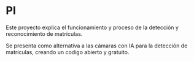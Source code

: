 # PI
Este proyecto explica el funcionamiento y proceso de la detección y reconocimiento de matrículas.

Se presenta como alternativa a las cámaras con IA para la detección de matrículas, creando un codigo abierto y gratuito.
